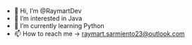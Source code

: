 - 👋 Hi, I’m @RaymartDev
- 👀 I’m interested in Java
- 🌱 I’m currently learning Python
- 📫 How to reach me -> raymart.sarmiento23@outlook.com
